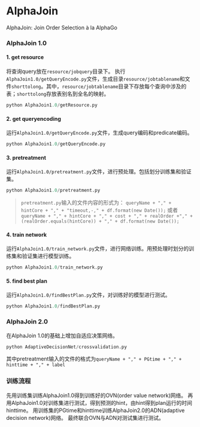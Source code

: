 # AlphaJoin
AlphaJoin: Join Order Selection à la AlphaGo

### AlphaJoin 1.0 
#### 1. get resource
将查询query放在```resource/jobquery```目录下。
执行```AlphaJoin1.0/getQueryEncode.py```文件，生成目录```resource/jobtablename```和文件```shorttolong```。其中，```resource/jobtablename```目录下存放每个查询中涉及的表；```shorttolong```存放表别名到全名的映射。
``` python
python AlphaJoin1.0/getResource.py
```

#### 2. get queryencoding
运行```AlphaJoin1.0/getQueryEncode.py```文件，生成query编码和predicate编码。
``` python 
python AlphaJoin1.0/getQueryEncode.py
```

#### 3. pretreatment
运行```AlphaJoin1.0/pretreatment.py```文件，进行预处理。包括划分训练集和验证集。
``` python
python AlphaJoin1.0/pretreatment.py
```
> ```pretreatment.py```输入的文件内容的形式为： ```queryName + "," + hintCore + "," + "timeout,-," + df.format(new Date());``` 或者 ```queryName + "," + hintCore + "," + cost + "," + realOrder +"," + (realOrder.equals(hintCore)) + "," + df.format(new Date());```

#### 4. train network
运行```AlphaJoin1.0/train_network.py```文件，进行网络训练。用预处理时划分的训练集和验证集进行模型训练。
``` python
python AlphaJoin1.0/train_network.py
```

#### 5. find best plan 
运行```AlphaJoin1.0/findBestPlan.py```文件，对训练好的模型进行测试。
``` python
python AlphaJoin1.0/findBestPlan.py
```

### AlphaJoin 2.0

在AlphaJoin 1.0的基础上增加自适应决策网络。
``` python 
python AdaptiveDecisionNet/crossvalidation.py
```
其中pretreatment输入的文件的格式为``` queryName + "," + PGtime + "," + hinttime + "," + label ```

### 训练流程
先用训练集训练AlphaJoin1.0得到训练好的OVN(order value network)网络。
再用AlphaJoin1.0对训练集进行测试，得到预测的hint，由hint得到plan运行的时间hinttime。
用训练集的PGtime和hinttime训练AlphaJoin2.0的ADN(adaptive decision network)网络。
最终联合OVN与ADN对测试集进行测试。
